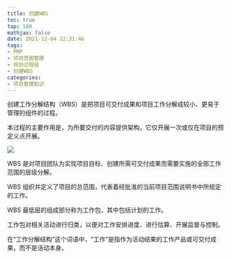 ```yaml
---
title: 创建WBS
toc: true
top: 100
mathjax: false
date: 2021-12-04 22:31:46
tags:
- PMP
- 项目范围管理
- 规划过程组
- 创建WBS
categories:
- 项目管理知识
---
```

创建工作分解结构（WBS）是把项目可交付成果和项目工作分解成较小、更易于管理的组件的过程。

本过程的主要作用是，为所要交付的内容提供架构，它仅开展一次或仅在项目的预定义点开展。

<img src="https://ddabb.github.io/photos/pmpimages/数据流向图/5.4创建 WBS.png"/>

WBS 是对项目团队为实现项目目标、创建所需可交付成果而需要实施的全部工作范围的层级分解。

WBS 组织并定义了项目的总范围，代表着经批准的当前项目范围说明书中所规定的工作。

WBS 最低层的组成部分称为工作包，其中包括计划的工作。

工作包对相关活动进行归类，以便对工作安排进度、进行估算、开展监督与控制。

在“工作分解结构”这个词语中，“工作”是指作为活动结果的工作产品或可交付成果，而不是活动本身。
